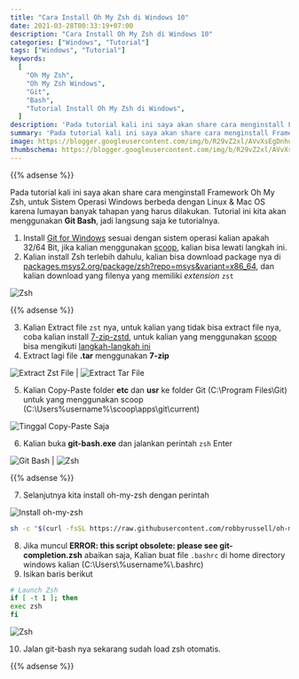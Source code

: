 ```yaml
---
title: "Cara Install Oh My Zsh di Windows 10"
date: 2021-03-28T00:33:19+07:00
description: "Cara Install Oh My Zsh di Windows 10"
categories: ["Windows", "Tutorial"]
tags: ["Windows", "Tutorial"]
keywords:
  [
    "Oh My Zsh",
    "Oh My Zsh Windows",
    "Git",
    "Bash",
    "Tutorial Install Oh My Zsh di Windows",
  ]
description: 'Pada tutorial kali ini saya akan share cara menginstall Framework Oh My Zsh, untuk Sistem Operasi Windows berbeda dengan Linux & Mac OS karena lumayan banyak tahapan yang harus dilakukan'
summary: 'Pada tutorial kali ini saya akan share cara menginstall Framework Oh My Zsh, untuk Sistem Operasi Windows berbeda dengan Linux & Mac OS karena lumayan banyak tahapan yang harus dilakukan'
image: https://blogger.googleusercontent.com/img/b/R29vZ2xl/AVvXsEgDnhusi233Xo9wYnD3pqaNXXmbN_xDOXnVcWhyXxtVpA1wdsQhIxH5dOxfhiX3lBjtqK1SSxRWrjQCQnF6EuKSjXPIkmxSVfX7RCeR1SDPdN40R8RijL6wxsWB7BS_dbJzFPaQv7E2jdkf8ROiAU9DOg-tGG3uI88yYgurjKwvnDvi2KJy5ImqjSCE1-R8/s80-rw/zsh-logo.jpg
thumbschema: https://blogger.googleusercontent.com/img/b/R29vZ2xl/AVvXsEgDnhusi233Xo9wYnD3pqaNXXmbN_xDOXnVcWhyXxtVpA1wdsQhIxH5dOxfhiX3lBjtqK1SSxRWrjQCQnF6EuKSjXPIkmxSVfX7RCeR1SDPdN40R8RijL6wxsWB7BS_dbJzFPaQv7E2jdkf8ROiAU9DOg-tGG3uI88yYgurjKwvnDvi2KJy5ImqjSCE1-R8/s0/zsh-logo.jpg
---
```


{{% adsense %}}

Pada tutorial kali ini saya akan share cara menginstall Framework Oh My Zsh, untuk Sistem Operasi Windows berbeda dengan Linux & Mac OS karena lumayan banyak tahapan yang harus dilakukan. Tutorial ini kita akan menggunakan **Git Bash**, jadi langsung saja ke tutorialnya.

1. Install [Git for Windows](https://git-scm.com/download/win) sesuai dengan sistem operasi kalian apakah 32/64 Bit, jika kalian menggunakan [scoop](/cara-menginstall-package-manager-scoop-di-windows-10/), kalian bisa lewati langkah ini.
2. Kalian install Zsh terlebih dahulu, kalian bisa download package nya di [packages.msys2.org/package/zsh?repo=msys&variant=x86_64](https://packages.msys2.org/package/zsh?repo=msys&variant=x86_64), dan kalian download yang filenya yang memiliki _extension_ `zst`

![Zsh](https://blogger.googleusercontent.com/img/b/R29vZ2xl/AVvXsEgNSHNIxmvb8g2CN0ALAqbcPZnmRtP86OhaEbVRitMO3vKc7ckw9el1vcaCesMD6k4opqM3k2EK46oivY8YV7fURI7bayUCmfanq-8J_G0TSzOQkwsvMLAbUsGSFvXBpn43Bd6vMkrQKtFSLjYw8rCnLVQpck-JKI5oYCQnenO9LnUDOyxFdwvvWXCB13EM/s0/1.jpeg)

{{% adsense %}}

3. Kalian Extract file `zst` nya, untuk kalian yang tidak bisa extract file nya, coba kalian install [7-zip-zstd](https://github.com/mcmilk/7-Zip-zstd/releases), untuk kalian yang menggunakan [scoop](/cara-menginstall-package-manager-scoop-di-windows-10/) bisa mengikuti [langkah-langkah ini](https://github.com/lukesampson/scoop/issues/3990#issuecomment-631059255)
4. Extract lagi file **.tar** menggunakan **7-zip**

![Extract Zst File](https://blogger.googleusercontent.com/img/b/R29vZ2xl/AVvXsEg8Hxfd1LZr8iMNCYns4jFgEXg95PZcGAZVs8TZJOZZrp_jcA3fNXpP7bslU9qbNpp2MKGWYGdOpsXt9clraTiq3Dk59srSiA3eDal9FWVOV_86lSU3a3_kHHx75tVzejZpN6RXoutSO9zrM4jE7oUo0aXGsQW1bI1fS7fU3Y1iiyIzFFtTVDMu1LW1sFeq/s0/2.jpeg) | ![Extract Tar File](https://blogger.googleusercontent.com/img/b/R29vZ2xl/AVvXsEjr-4jfzkGfCjC5rSEDaei3rCuFcN2QxnN37A88wJemizLW2brE_x0w3xDzmpFvEJSgGStH17QkYGzI-N_fCskbEbI16P5RtmApglz5Q426PVCcg1agPtyU2iDEV_ZnrUFArtE_PQc2_gv1toIgUHUPugCF3v1NJaPjSyk78-qHDCbGMO8DS4Uhtb-F5ia6/s0/3.jpeg)

5. Kalian Copy-Paste folder **etc** dan **usr** ke folder Git (C:\Program Files\Git) untuk yang menggunakan scoop (C:\Users\%username%\scoop\apps\git\current)

![Tinggal Copy-Paste Saja ](https://blogger.googleusercontent.com/img/b/R29vZ2xl/AVvXsEhUCYf3htrpHFjt_zuUFyUrsliMJMRaA7X890uecAiVc3JuymISfYnekO3N54hc9SeitfAR-qrnub7fMaFwHHDSvXnJuVZL0GIOooAR0A3X2aeFrmscKmwLxi2m2xSxnnA5tZplb1RTk1AiK4rJ3f1p4_chulFpLPB2SnFnKsOKlDV0gU8793mwl9DNdUhC/s0/4.jpeg)

6. Kalian buka **git-bash.exe** dan jalankan perintah `zsh` Enter

![Git Bash](https://blogger.googleusercontent.com/img/b/R29vZ2xl/AVvXsEhPT5GQXNqnfRGMQSMOBQgFwldfLZn3dSh9rh3B33lXolhJDAiTw23FqTC0CA35WaqInOoQ7gDEQKxvTSDh3qfFJeaRq40uNHaNYMNXe2u7vwE12RwpIGskPCfLAsKuIt6qQGQ-M_I_tPGEOo0tWweGZL1oewhp6lOra5UfQtS6ZdPltPyGCwoTvbxmLijz/s0/0.jpeg) | ![Zsh](https://blogger.googleusercontent.com/img/b/R29vZ2xl/AVvXsEgTOXtJ4E0p2z6reYD0Ye9-KfRnFM7mWW6MeL8y-BrS6lQ8AtHIj5GKVVPV5Xmg17vr8a4QpGvebKmS-bJwNLRrxHQzqSDVmKoSSKfDGNgT5YBa9a6u-o4ePkEGRz_oFWsqLJSiKg5gZhenkdkmHbbYDt1m2ftC_-h_cu8LLK-E56J1gzzLIb8wo9AiKoBM/s0/5.jpeg)

{{% adsense %}}

7. Selanjutnya kita install oh-my-zsh dengan perintah

![Install oh-my-zsh](https://blogger.googleusercontent.com/img/b/R29vZ2xl/AVvXsEiZk71ODiScjEBQoHXjXc0v2LXg_R45kg8L0E-CjXtg69dFG0n_aGoUA4pvPiuDEeQANVtxQQS56wotnhk29EPrnupioqtT7NTu-EwCEyeMD2Po7u0gMbMIoBbpxIB7qbKPu557TGF95lWwd5YHPjOaxLXX2TEa5sPDCrThZPyU-pEAg9UK58bhL_79eAez/s0/6.jpeg)

```bash
sh -c "$(curl -fsSL https://raw.githubusercontent.com/robbyrussell/oh-my-zsh/master/tools/install.sh)"
```

8. Jika muncul **ERROR: this script obsolete: please see git-completion.zsh** abaikan saja, Kalian buat file `.bashrc` di home directory windows kalian (C:\Users\\%username%\\.bashrc)
9. Isikan baris berikut

```bash
# Launch Zsh
if [ -t 1 ]; then
exec zsh
fi
```

![Zsh](https://blogger.googleusercontent.com/img/b/R29vZ2xl/AVvXsEgnoZQVfsrBq5Ca0Ox6B-T4IyJfavhnCins8MkncRXoYIL7PIC4KY-MRdlGCP2E2HQrboQ_rn7v4XbmRH1EJ6GkGfs9rIhQjmhN7960eJfgFzKQgeC6qjEMN_J1E8ybHEYw3mATtgWi78Lfs0lK20CL3IiTefIIhzf-77pOjEV7vblMggkBJSP6X5lSrsOH/s0/7.jpeg)

10. Jalan git-bash nya sekarang sudah load zsh otomatis.

{{% adsense %}}
